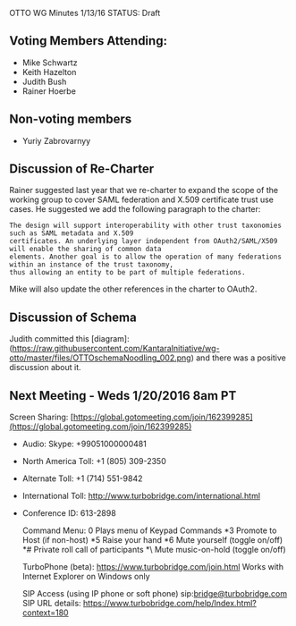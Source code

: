OTTO WG Minutes 1/13/16
STATUS: Draft

## Voting Members Attending:
 - Mike Schwartz
 - Keith Hazelton
 - Judith Bush
 - Rainer Hoerbe

## Non-voting members
 - Yuriy Zabrovarnyy

## Discussion of Re-Charter

Rainer suggested last year that we re-charter to expand the scope of the working group to cover 
SAML federation and X.509 certificate trust use cases. He suggested we add the following paragraph to 
the charter:

    The design will support interoperability with other trust taxonomies such as SAML metadata and X.509 
    certificates. An underlying layer independent from OAuth2/SAML/X509 will enable the sharing of common data 
    elements. Another goal is to allow the operation of many federations within an instance of the trust taxonomy, 
    thus allowing an entity to be part of multiple federations.
    
Mike will also update the other references in the charter to OAuth2.

## Discussion of Schema

Judith committed this 
[diagram]:(https://raw.githubusercontent.com/KantaraInitiative/wg-otto/master/files/OTTOschemaNoodling_002.png)
and there was a positive discussion about it.



## Next Meeting - Weds 1/20/2016 8am PT

Screen Sharing: [https://global.gotomeeting.com/join/162399285](https://global.gotomeeting.com/join/162399285)

 - Audio: Skype: +99051000000481
 - North America Toll: +1 (805) 309-2350
 - Alternate Toll: +1 (714) 551-9842
 - International Toll: http://www.turbobridge.com/international.html

 - Conference ID: 613-2898

    Command Menu: 0 Plays menu of Keypad Commands *3 Promote to Host (if non-host) *5 Raise your hand 
    *6 Mute yourself (toggle on/off) *# Private roll call of participants *\ Mute music-on-hold (toggle on/off)

    TurboPhone (beta): https://www.turbobridge.com/join.html Works with Internet Explorer on Windows only

    SIP Access (using IP phone or soft phone) sip:bridge@turbobridge.com
    SIP URL details: https://www.turbobridge.com/help/Index.html?context=180

